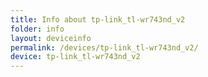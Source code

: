 ```yaml
---
title: Info about tp-link_tl-wr743nd_v2
folder: info
layout: deviceinfo
permalink: /devices/tp-link_tl-wr743nd_v2/
device: tp-link_tl-wr743nd_v2
---
```


